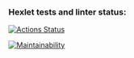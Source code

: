 ### Hexlet tests and linter status:
[![Actions Status](https://github.com/AliakseiRabushka/js-starter-project-44/workflows/hexlet-check/badge.svg)](https://github.com/AliakseiRabushka/js-starter-project-44/actions)

[![Maintainability](https://api.codeclimate.com/v1/badges/a0e7d809c8ea8922d459/maintainability)](https://codeclimate.com/github/AliakseiRabushka/js-starter-project-44/maintainability)